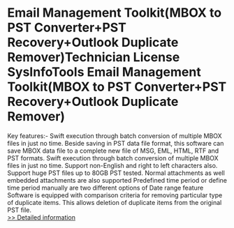 # Email Management Toolkit(MBOX to PST Converter+PST Recovery+Outlook Duplicate Remover)Technician License<br />SysInfoTools Email Management Toolkit(MBOX to PST Converter+PST Recovery+Outlook Duplicate Remover)
Key features:-
Swift execution through batch conversion of multiple MBOX files in just no time.
Beside saving in PST data file format, this software can save MBOX data file to a complete new file of MSG, EML, HTML, RTF and PST formats.
Swift execution through batch conversion of multiple MBOX files in just no time.
Support non-English and right to left characters also.
Support huge PST files up to 80GB PST tested.
Normal attachments as well embedded attachments are also supported
Predefined time period or define time period manually are two different options of Date range feature
Software is equipped with comparison criteria for removing particular type of duplicate items.
This allows deletion of duplicate items from the original PST file.<br />[>> Detailed information](https://secure.shareit.com/shareit/product.html?productid=300726369&affiliateid=200057808)